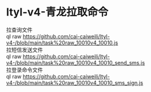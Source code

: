 # ltyl-v4-青龙拉取命令  
拉查询文件  
ql raw https://github.com/cai-caiweili/ltyl-v4-/blob/main/task%20raw_10010v4_10010.js  
拉短信发送文件  
ql raw https://github.com/cai-caiweili/ltyl-v4-/blob/main/task%20raw_10010v4_10010_send_sms.js  
拉登录命令文件  
ql raw https://github.com/cai-caiweili/ltyl-v4-/blob/main/task%20raw_10010v4_10010_sms_sign.js  
